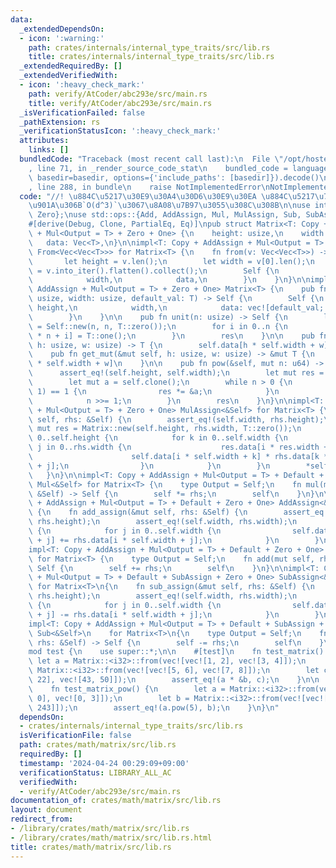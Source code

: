 ```yaml
---
data:
  _extendedDependsOn:
  - icon: ':warning:'
    path: crates/internals/internal_type_traits/src/lib.rs
    title: crates/internals/internal_type_traits/src/lib.rs
  _extendedRequiredBy: []
  _extendedVerifiedWith:
  - icon: ':heavy_check_mark:'
    path: verify/AtCoder/abc293e/src/main.rs
    title: verify/AtCoder/abc293e/src/main.rs
  _isVerificationFailed: false
  _pathExtension: rs
  _verificationStatusIcon: ':heavy_check_mark:'
  attributes:
    links: []
  bundledCode: "Traceback (most recent call last):\n  File \"/opt/hostedtoolcache/Python/3.10.14/x64/lib/python3.10/site-packages/onlinejudge_verify/documentation/build.py\"\
    , line 71, in _render_source_code_stat\n    bundled_code = language.bundle(stat.path,\
    \ basedir=basedir, options={'include_paths': [basedir]}).decode()\n  File \"/opt/hostedtoolcache/Python/3.10.14/x64/lib/python3.10/site-packages/onlinejudge_verify/languages/rust.py\"\
    , line 288, in bundle\n    raise NotImplementedError\nNotImplementedError\n"
  code: "//! \u884C\u5217\u30E9\u30A4\u30D6\u30E9\u30EA \u884C\u5217\u7A4D\u306F\u666E\
    \u901A\u306B`O(d^3)`\u3067\u8A08\u7B97\u3055\u308C\u308B\n\nuse internal_type_traits::{One,\
    \ Zero};\nuse std::ops::{Add, AddAssign, Mul, MulAssign, Sub, SubAssign};\n\n\
    #[derive(Debug, Clone, PartialEq, Eq)]\npub struct Matrix<T: Copy + AddAssign\
    \ + Mul<Output = T> + Zero + One> {\n    height: usize,\n    width: usize,\n \
    \   data: Vec<T>,\n}\n\nimpl<T: Copy + AddAssign + Mul<Output = T> + Zero + One>\
    \ From<Vec<Vec<T>>> for Matrix<T> {\n    fn from(v: Vec<Vec<T>>) -> Self {\n \
    \       let height = v.len();\n        let width = v[0].len();\n        let data\
    \ = v.into_iter().flatten().collect();\n        Self {\n            height,\n\
    \            width,\n            data,\n        }\n    }\n}\n\nimpl<T: Copy +\
    \ AddAssign + Mul<Output = T> + Zero + One> Matrix<T> {\n    pub fn new(height:\
    \ usize, width: usize, default_val: T) -> Self {\n        Self {\n           \
    \ height,\n            width,\n            data: vec![default_val; height * width],\n\
    \        }\n    }\n\n    pub fn unit(n: usize) -> Self {\n        let mut res\
    \ = Self::new(n, n, T::zero());\n        for i in 0..n {\n            res.data[i\
    \ * n + i] = T::one();\n        }\n        res\n    }\n\n    pub fn get(&self,\
    \ h: usize, w: usize) -> T {\n        self.data[h * self.width + w]\n    }\n\n\
    \    pub fn get_mut(&mut self, h: usize, w: usize) -> &mut T {\n        &mut self.data[h\
    \ * self.width + w]\n    }\n\n    pub fn pow(&self, mut n: u64) -> Self {\n  \
    \      assert_eq!(self.height, self.width);\n        let mut res = Self::unit(self.height);\n\
    \        let mut a = self.clone();\n        while n > 0 {\n            if (n &\
    \ 1) == 1 {\n                res *= &a;\n            }\n            a *= &a.clone();\n\
    \            n >>= 1;\n        }\n        res\n    }\n}\n\nimpl<T: Copy + AddAssign\
    \ + Mul<Output = T> + Zero + One> MulAssign<&Self> for Matrix<T> {\n    fn mul_assign(&mut\
    \ self, rhs: &Self) {\n        assert_eq!(self.width, rhs.height);\n        let\
    \ mut res = Matrix::new(self.height, rhs.width, T::zero());\n        for i in\
    \ 0..self.height {\n            for k in 0..self.width {\n                for\
    \ j in 0..rhs.width {\n                    res.data[i * res.width + j] +=\n  \
    \                      self.data[i * self.width + k] * rhs.data[k * rhs.width\
    \ + j];\n                }\n            }\n        }\n        *self = res;\n \
    \   }\n}\n\nimpl<T: Copy + AddAssign + Mul<Output = T> + Default + Zero + One>\
    \ Mul<&Self> for Matrix<T> {\n    type Output = Self;\n    fn mul(mut self, rhs:\
    \ &Self) -> Self {\n        self *= rhs;\n        self\n    }\n}\n\nimpl<T: Copy\
    \ + AddAssign + Mul<Output = T> + Default + Zero + One> AddAssign<&Self> for Matrix<T>\
    \ {\n    fn add_assign(&mut self, rhs: &Self) {\n        assert_eq!(self.height,\
    \ rhs.height);\n        assert_eq!(self.width, rhs.width);\n        for i in 0..self.height\
    \ {\n            for j in 0..self.width {\n                self.data[i * self.width\
    \ + j] += rhs.data[i * self.width + j];\n            }\n        }\n    }\n}\n\n\
    impl<T: Copy + AddAssign + Mul<Output = T> + Default + Zero + One> Add<&Self>\
    \ for Matrix<T> {\n    type Output = Self;\n    fn add(mut self, rhs: &Self) ->\
    \ Self {\n        self += rhs;\n        self\n    }\n}\n\nimpl<T: Copy + AddAssign\
    \ + Mul<Output = T> + Default + SubAssign + Zero + One> SubAssign<&Self>\n   \
    \ for Matrix<T>\n{\n    fn sub_assign(&mut self, rhs: &Self) {\n        assert_eq!(self.height,\
    \ rhs.height);\n        assert_eq!(self.width, rhs.width);\n        for i in 0..self.height\
    \ {\n            for j in 0..self.width {\n                self.data[i * self.width\
    \ + j] -= rhs.data[i * self.width + j];\n            }\n        }\n    }\n}\n\n\
    impl<T: Copy + AddAssign + Mul<Output = T> + Default + SubAssign + Zero + One>\
    \ Sub<&Self>\n    for Matrix<T>\n{\n    type Output = Self;\n    fn sub(mut self,\
    \ rhs: &Self) -> Self {\n        self -= rhs;\n        self\n    }\n}\n\n#[cfg(test)]\n\
    mod test {\n    use super::*;\n\n    #[test]\n    fn test_matrix() {\n       \
    \ let a = Matrix::<i32>::from(vec![vec![1, 2], vec![3, 4]]);\n        let b =\
    \ Matrix::<i32>::from(vec![vec![5, 6], vec![7, 8]]);\n        let c = Matrix::<i32>::from(vec![vec![19,\
    \ 22], vec![43, 50]]);\n        assert_eq!(a * &b, c);\n    }\n\n    #[test]\n\
    \    fn test_matrix_pow() {\n        let a = Matrix::<i32>::from(vec![vec![2,\
    \ 0], vec![0, 3]]);\n        let b = Matrix::<i32>::from(vec![vec![32, 0], vec![0,\
    \ 243]]);\n        assert_eq!(a.pow(5), b);\n    }\n}\n"
  dependsOn:
  - crates/internals/internal_type_traits/src/lib.rs
  isVerificationFile: false
  path: crates/math/matrix/src/lib.rs
  requiredBy: []
  timestamp: '2024-04-24 00:29:09+09:00'
  verificationStatus: LIBRARY_ALL_AC
  verifiedWith:
  - verify/AtCoder/abc293e/src/main.rs
documentation_of: crates/math/matrix/src/lib.rs
layout: document
redirect_from:
- /library/crates/math/matrix/src/lib.rs
- /library/crates/math/matrix/src/lib.rs.html
title: crates/math/matrix/src/lib.rs
---
```

